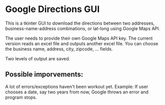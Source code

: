 # Google Directions GUI
This is a tkinter GUI to download the directions between two addresses, business-name-address combinations, or lat-long using Google Maps API.

The user needs to provide their own Google Maps API key.
The current version reads an excel file and outputs another excel file. You can choose the business name, address, city, zipcode, ... fields.

Two levels of output are saved.

## Possible imporvements:
A lot of errors/exceptions haven't been workout yet.
Example: If user chooses a date, say two years from now, Google throws an error and program stops. 
